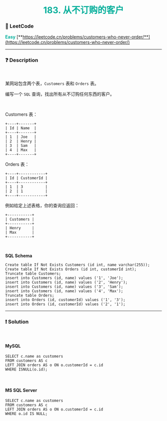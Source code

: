 <h1 style="text-align: center;"> <span style="color: #00AF9B;">183. 从不订购的客户</span> </h1>

### 🚀 LeetCode

<base target="_blank">

<span style="color: #00AF9B;">**Easy**</span> [**https://leetcode.cn/problems/customers-who-never-order/**](https://leetcode.cn/problems/customers-who-never-order/)

---

### ❓ Description

<br/>

某网站包含两个表，`Customers` 表和 `Orders` 表。

编写一个 `SQL` 查询，找出所有从不订购任何东西的客户。

<br/>

Customers 表：

```
+----+-------+
| Id | Name  |
+----+-------+
| 1  | Joe   |
| 2  | Henry |
| 3  | Sam   |
| 4  | Max   |
+----+-------+
```

Orders 表：

```
+----+------------+
| Id | CustomerId |
+----+------------+
| 1  | 3          |
| 2  | 1          |
+----+------------+
```

例如给定上述表格，你的查询应返回：

```
+-----------+
| Customers |
+-----------+
| Henry     |
| Max       |
+-----------+
```

<br/>

**SQL Schema**

```
Create table If Not Exists Customers (id int, name varchar(255));
Create table If Not Exists Orders (id int, customerId int);
Truncate table Customers;
insert into Customers (id, name) values ('1', 'Joe');
insert into Customers (id, name) values ('2', 'Henry');
insert into Customers (id, name) values ('3', 'Sam');
insert into Customers (id, name) values ('4', 'Max');
Truncate table Orders;
insert into Orders (id, customerId) values ('1', '3');
insert into Orders (id, customerId) values ('2', '1');
```

---

### ❗ Solution

<br/>

#### MySQL

```
SELECT c.name as customers
FROM customers AS c
LEFT JOIN orders AS o ON o.customerId = c.id
WHERE ISNULL(o.id);
```

<br/>

#### MS SQL Server

```
SELECT c.name as customers
FROM customers AS c
LEFT JOIN orders AS o ON o.customerId = c.id
WHERE o.id IS NULL;
```
